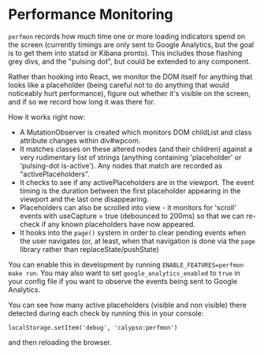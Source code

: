 Performance Monitoring
======

`perfmon` records how much time one or more loading indicators spend on the screen (currently timings are only sent to Google Analytics, but the goal is to get them into statsd or Kibana pronto). This includes those flashing grey divs, and the "pulsing dot", but could be extended to any component.

Rather than hooking into React, we monitor the DOM itself for anything that looks like a placeholder (being careful not to do anything that would noticeably hurt performance), figure out whether it's visible on the screen, and if so we record how long it was there for.

How it works right now:

- A MutationObserver is created which monitors DOM childList and class attribute changes within div#wpcom.
- It matches classes on these altered nodes (and their children) against a very rudimentary list of strings (anything containing 'placeholder' or 'pulsing-dot is-active'). Any nodes that match are recorded as "activePlaceholders".
- It checks to see if any activePlaceholders are in the viewport. The event timing is the duration between the first placeholder appearing in the viewport and the last one disappearing.
- Placeholders can also be scrolled into view - it monitors for 'scroll' events with useCapture = true (debounced to 200ms) so that we can re-check if any known placeholders have now appeared.
- It hooks into the `page()` system in order to clear pending events when the user navigates (or, at least, when that navigation is done via the `page` library rather than replaceState/pushState)

You can enable this in development by running `ENABLE_FEATURES=perfmon make run`. You may also want to set `google_analytics_enabled` to `true` in your config file if you want to observe the events being sent to Google Analytics.

You can see how many active placeholders (visible and non visible) there detected during each check by running this in your console:

```
localStorage.setItem('debug', 'calypso:perfmon')
```

and then reloading the browser.